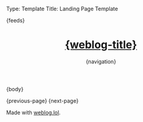 Type: Template
Title: Landing Page Template

<!DOCTYPE html>
<html lang="en">
<head>
<title>{weblog-title} {separator} {separator}</title>
<meta charset="utf-8">
<meta name="viewport" content="width=device-width, initial-scale=1">
{feeds}
<style>
@import url('https://static.omg.lol/type/font-honey.css');
@import url('https://static.omg.lol/type/font-lato-regular.css');
@import url('https://static.omg.lol/type/font-lato-bold.css');
@import url('https://static.omg.lol/type/font-lato-italic.css');
@import url('https://static.omg.lol/type/font-md-io.css');
@import url('https://static.omg.lol/type/fontawesome-free/css/all.css');

:root {
	--foreground: #212529;
	--background: #f8f9fa;
	--link: #0b7285;
	--accent: #868e96;
}

@media (prefers-color-scheme: dark) {
	:root {
		--foreground: #eee;
		--background: #222;
		--link: #99e9f2;
		--accent: #ced4da;
	}
}

* {
	box-sizing: border-box;
}

body {
	font-family: 'Lato', sans-serif;
	font-size: 120%;
	color: var(--foreground);
	background: var(--background);
}

header nav ul {
	list-style-type: none;
	margin: 0;
	padding: 0;
}

header nav li {
	display: inline-block;
}

header nav li a {
	display: block;
	text-decoration: none;
	margin-right: 1em;
}

h1, h2, h3, h4, h5, h6 {
	font-family: 'VC Honey Deck', serif;
	margin: 1rem 0;
}

p, li {
	line-height: 160%;
}

header, main, footer {
	max-width: 60em;
	margin: 2em auto;
	padding: 0 1em;
}

header {
	margin-top: 4em;
}

footer p {
	margin-top: 5em;
	font-size: 90%;
	text-align: center;
}

a:link { color: var(--link); }
a:visited { color: var(--link); }
a:hover { color: var(--link); }
a:active { color: var(--link); }

.post-info, .post-tags {
	font-size: 85%;
	color: var(--accent);
}

.post-info i:nth-child(2) {
	margin-left: .75em;
}

.tag {
	background: var(--accent);
	color: var(--background) !important;
	padding: .3em .4em;
	margin: .8em 0 0 .4em;
	border-radius: .5em;
	text-decoration: none;
	display: inline-block;
}

hr {
	border: 0;
	height: 1px;
	background: #333;
	margin: 2em 0;
}

code {
	padding: .2em .3em;
	border: 1px solid var(--accent);
	white-space: pre-wrap;
	word-wrap: break-word; 
}

pre, code {
	font-family: 'MD IO 0.4';
	font-size: 90%;
}

pre code {
	background:  #000;
	color:  #eee;
	display: inline-block;
	padding: 1em;
	white-space: pre-wrap;
	word-wrap: break-word;   
}

img {
	max-width: 100%;
}

table {
	border-collapse: collapse;
}

td, th {
	padding: .75em;
	text-align: left;
	border: 1px solid var(--accent);
}
	
.weblog-title a {
	text-decoration: none;
	color: var(--foreground);
}

.previous-page + .next-page::before {
	content: "\2022";
	color: #ccc;
	margin: 0 0.75em;
}

.divider::after {
	content: "\2022 \2022 \2022";
	color: #ccc;
}

</style>
</head>
<body>

<header>
	<h1 class="weblog-title"><a href="{base-path}">{weblog-title}</a></h1>
	{navigation}
</header>

<main>

{body}

<nav>
{previous-page}
{next-page}
</nav>

</main>

<footer>
	<p>Made with <a href="https://weblog.lol">weblog.lol</a>.</p>
</footer>

</body>
</html>